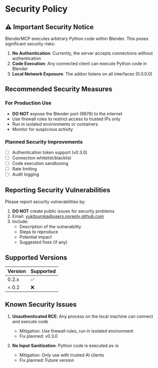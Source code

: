 # Security Policy

## ⚠️ Important Security Notice

BlenderMCP executes arbitrary Python code within Blender. This poses significant security risks:

1. **No Authentication**: Currently, the server accepts connections without authentication
2. **Code Execution**: Any connected client can execute Python code in Blender
3. **Local Network Exposure**: The addon listens on all interfaces (0.0.0.0)

## Recommended Security Measures

### For Production Use
- **DO NOT** expose the Blender port (9876) to the internet
- Use firewall rules to restrict access to trusted IPs only
- Run in isolated environments or containers
- Monitor for suspicious activity

### Planned Security Improvements
- [ ] Authentication token support (v0.3.0)
- [ ] Connection whitelist/blacklist
- [ ] Code execution sandboxing
- [ ] Rate limiting
- [ ] Audit logging

## Reporting Security Vulnerabilities

Please report security vulnerabilities by:
1. **DO NOT** create public issues for security problems
2. Email: yukitsuroka@users.noreply.github.com
3. Include:
   - Description of the vulnerability
   - Steps to reproduce
   - Potential impact
   - Suggested fixes (if any)

## Supported Versions

| Version | Supported          |
| ------- | ------------------ |
| 0.2.x   | :white_check_mark: |
| < 0.2   | :x:                |

## Known Security Issues

1. **Unauthenticated RCE**: Any process on the local machine can connect and execute code
   - Mitigation: Use firewall rules, run in isolated environment
   - Fix planned: v0.3.0

2. **No Input Sanitization**: Python code is executed as-is
   - Mitigation: Only use with trusted AI clients
   - Fix planned: Future version